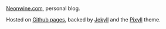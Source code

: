 [Neonwine.com][1], personal blog.  

Hosted on [Github pages][2], backed by [Jekyll][3] and the [Pixyll][4] theme.

[1]: http://neonwine.com
[2]: https://pages.github.com/
[3]: https://jekyllrb.com/
[4]: http://pixyll.com/